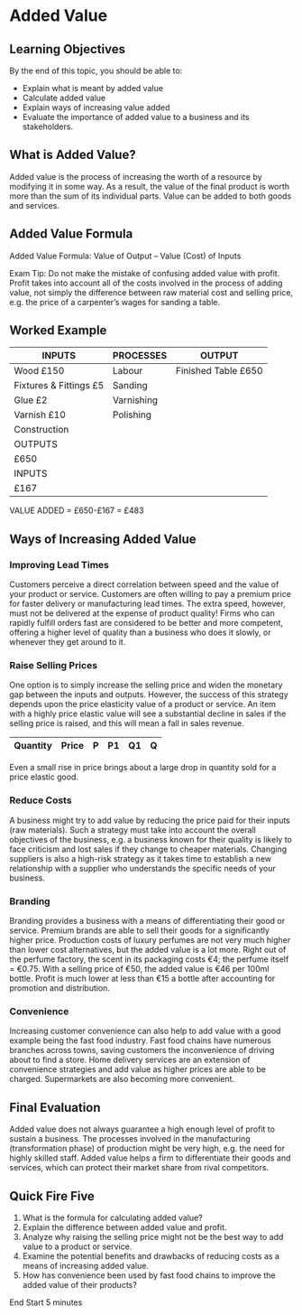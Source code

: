 # Added Value

## Learning Objectives

By the end of this topic, you should be able to:
- Explain what is meant by added value
- Calculate added value
- Explain ways of increasing value added
- Evaluate the importance of added value to a business and its stakeholders.

## What is Added Value?

Added value is the process of increasing the worth of a resource by modifying it in some way. As a result, the value of the final product is worth more than the sum of its individual parts. Value can be added to both goods and services.

## Added Value Formula

Added Value Formula: Value of Output – Value (Cost) of Inputs

Exam Tip: Do not make the mistake of confusing added value with profit. Profit takes into account all of the costs involved in the process of adding value, not simply the difference between raw material cost and selling price, e.g. the price of a carpenter’s wages for sanding a table.

## Worked Example

INPUTS | PROCESSES | OUTPUT
--- | --- | ---
Wood £150 | Labour | Finished Table £650
Fixtures & Fittings £5 | Sanding | 
Glue £2 | Varnishing | 
Varnish £10 | Polishing | 
 | Construction | 
OUTPUTS |  | 
£650 |  | 
INPUTS |  | 
£167 |  | 
VALUE ADDED = £650-£167 = £483

## Ways of Increasing Added Value

### Improving Lead Times

Customers perceive a direct correlation between speed and the value of your product or service. Customers are often willing to pay a premium price for faster delivery or manufacturing lead times. The extra speed, however, must not be delivered at the expense of product quality! Firms who can rapidly fulfill orders fast are considered to be better and more competent, offering a higher level of quality than a business who does it slowly, or whenever they get around to it.

### Raise Selling Prices

One option is to simply increase the selling price and widen the monetary gap between the inputs and outputs. However, the success of this strategy depends upon the price elasticity value of a product or service. An item with a highly price elastic value will see a substantial decline in sales if the selling price is raised, and this will mean a fall in sales revenue.

Quantity | Price | P | P1 | Q1 | Q
--- | --- | --- | --- | --- | ---
Even a small rise in price brings about a large drop in quantity sold for a price elastic good.

### Reduce Costs

A business might try to add value by reducing the price paid for their inputs (raw materials). Such a strategy must take into account the overall objectives of the business, e.g. a business known for their quality is likely to face criticism and lost sales if they change to cheaper materials. Changing suppliers is also a high-risk strategy as it takes time to establish a new relationship with a supplier who understands the specific needs of your business.

### Branding

Branding provides a business with a means of differentiating their good or service. Premium brands are able to sell their goods for a significantly higher price. Production costs of luxury perfumes are not very much higher than lower cost alternatives, but the added value is a lot more. Right out of the perfume factory, the scent in its packaging costs €4; the perfume itself = €0.75. With a selling price of €50, the added value is €46 per 100ml bottle. Profit is much lower at less than €15 a bottle after accounting for promotion and distribution.

### Convenience

Increasing customer convenience can also help to add value with a good example being the fast food industry. Fast food chains have numerous branches across towns, saving customers the inconvenience of driving about to find a store. Home delivery services are an extension of convenience strategies and add value as higher prices are able to be charged. Supermarkets are also becoming more convenient.

## Final Evaluation

Added value does not always guarantee a high enough level of profit to sustain a business. The processes involved in the manufacturing (transformation phase) of production might be very high, e.g. the need for highly skilled staff. Added value helps a firm to differentiate their goods and services, which can protect their market share from rival competitors.

## Quick Fire Five

1. What is the formula for calculating added value?
2. Explain the difference between added value and profit.
3. Analyze why raising the selling price might not be the best way to add value to a product or service.
4. Examine the potential benefits and drawbacks of reducing costs as a means of increasing added value.
5. How has convenience been used by fast food chains to improve the added value of their products? 

End Start 5 minutes